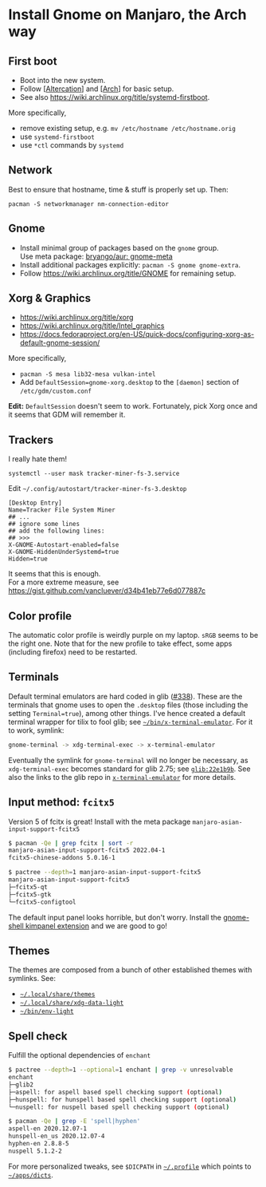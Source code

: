 # Install Gnome on Manjaro, the Arch way

[Altercation]: https://wiki.archlinux.org/title/Installation_guide
[Arch]: https://wiki.archlinux.org/title/Installation_guide

## First boot

- Boot into the new system.
- Follow [[Altercation]] and [[Arch]] for basic setup.
- See also https://wiki.archlinux.org/title/systemd-firstboot. 

More specifically, 
  * remove existing setup, e.g. `mv /etc/hostname /etc/hostname.orig`
  * use `systemd-firstboot`
  * use `*ctl` commands by `systemd`

## Network

Best to ensure that hostname, time & stuff is properly set up. Then:
```
pacman -S networkmanager nm-connection-editor
```

## Gnome

- Install minimal group of packages based on the `gnome` group. <br>
  Use meta package: [bryango/aur: gnome-meta](https://github.com/bryango/aur/tree/gnome-meta)
- Install additional packages explicitly: `pacman -S gnome gnome-extra`. 
- Follow https://wiki.archlinux.org/title/GNOME for remaining setup. 

## Xorg & Graphics

- https://wiki.archlinux.org/title/xorg
- https://wiki.archlinux.org/title/Intel_graphics
- https://docs.fedoraproject.org/en-US/quick-docs/configuring-xorg-as-default-gnome-session/

More specifically,
- `pacman -S mesa lib32-mesa vulkan-intel`
- Add `DefaultSession=gnome-xorg.desktop` to the `[daemon]` section of `/etc/gdm/custom.conf`

**Edit:** `DefaultSession` doesn't seem to work. Fortunately, pick Xorg once and it seems that GDM will remember it.

## Trackers

I really hate them!
```
systemctl --user mask tracker-miner-fs-3.service
```
Edit `~/.config/autostart/tracker-miner-fs-3.desktop`
```desktop
[Desktop Entry]
Name=Tracker File System Miner
## ...
## ignore some lines
## add the following lines:
## >>>
X-GNOME-Autostart-enabled=false
X-GNOME-HiddenUnderSystemd=true
Hidden=true
```
It seems that this is enough. <br>
For a more extreme measure, see https://gist.github.com/vancluever/d34b41eb77e6d077887c

## Color profile

The automatic color profile is weirdly purple on my laptop. `sRGB` seems to be the right one. Note that for the new profile to take effect, some apps (including firefox) need to be restarted. 

## Terminals

Default terminal emulators are hard coded in glib ([#338](https://gitlab.gnome.org/GNOME/glib/-/issues/338)). These are the terminals that gnome uses to open the `.desktop` files (those including the setting `Terminal=true`), among other things. I've hence created a default terminal wrapper for tilix to fool glib; see [`~/bin/x-terminal-emulator`](https://github.com/bryango/cheznous/blob/-/bin/x-terminal-emulator). For it to work, symlink:

```bash
gnome-terminal -> xdg-terminal-exec -> x-terminal-emulator
```

Eventually the symlink for `gnome-terminal` will no longer be necessary, as `xdg-terminal-exec` becomes standard for glib 2.75; see [`glib:22e1b9b`](https://github.com/GNOME/glib/commit/22e1b9bcc0ca7cd1ba2457ddf5b5545752f9c7ea). See also the links to the glib repo in [`x-terminal-emulator`](https://github.com/bryango/cheznous/blob/-/bin/x-terminal-emulator) for more details. 

## Input method: `fcitx5`

Version 5 of fcitx is great! Install with the meta package `manjaro-asian-input-support-fcitx5`

```bash
$ pacman -Qe | grep fcitx | sort -r
manjaro-asian-input-support-fcitx5 2022.04-1
fcitx5-chinese-addons 5.0.16-1

$ pactree --depth=1 manjaro-asian-input-support-fcitx5  
manjaro-asian-input-support-fcitx5
├─fcitx5-qt
├─fcitx5-gtk
└─fcitx5-configtool
```

The default input panel looks horrible, but don't worry. Install the [gnome-shell kimpanel extension](https://extensions.gnome.org/extension/261/kimpanel/) and we are good to go!

## Themes

The themes are composed from a bunch of other established themes with symlinks. See:

- [`~/.local/share/themes`](https://github.com/bryango/cheznous/blob/-/.local/share/themes)
- [`~/.local/share/xdg-data-light`](https://github.com/bryango/cheznous/blob/-/.local/share/xdg-data-light)
- [`~/bin/env-light`](https://github.com/bryango/cheznous/blob/-/bin/env-light)

## Spell check

Fulfill the optional dependencies of `enchant`

```bash
$ pactree --depth=1 --optional=1 enchant | grep -v unresolvable 
enchant
├─glib2
├─aspell: for aspell based spell checking support (optional)
├─hunspell: for hunspell based spell checking support (optional)
└─nuspell: for nuspell based spell checking support (optional)

$ pacman -Qe | grep -E 'spell|hyphen'                          
aspell-en 2020.12.07-1
hunspell-en_us 2020.12.07-4
hyphen-en 2.8.8-5
nuspell 5.1.2-2
```

For more personalized tweaks, see `$DICPATH` in [`~/.profile`](https://github.com/bryango/cheznous/blob/-/.profile) which points to [`~/apps/dicts`](https://github.com/bryango/cheznous/blob/-/apps/dicts). 

